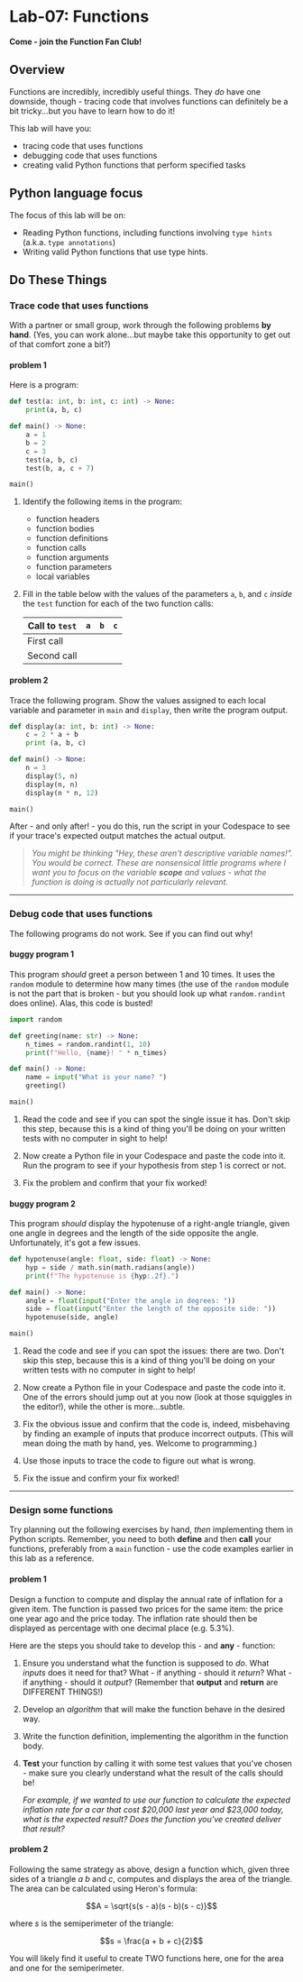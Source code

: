 # Lab-07: Functions

**Come - join the Function Fan Club!**

## Overview

Functions are incredibly, incredibly useful things. They _do_ have one downside, though - tracing code that involves functions can definitely be a bit tricky...but you have to learn how to do it!

This lab will have you:
- tracing code that uses functions
- debugging code that uses functions
- creating valid Python functions that perform specified tasks

## Python language focus

The focus of this lab will be on:

- Reading Python functions, including functions involving `type hints` (a.k.a. `type annotations`)
- Writing valid Python functions that use type hints.

## Do These Things

### Trace code that uses functions

With a partner or small group, work through the following problems **by hand**.  (Yes, you can work alone...but maybe take this opportunity to get out of that comfort zone a bit?)

#### problem 1

Here is a program:

```python
def test(a: int, b: int, c: int) -> None:
    print(a, b, c)

def main() -> None:
    a = 1
    b = 2
    c = 3
    test(a, b, c)
    test(b, a, c + 7)

main()
 ```

1. Identify the following items in the program:

    - function headers
    - function bodies
    - function definitions
    - function calls
    - function arguments
    - function parameters
    - local variables

2. Fill in the table below with the values of the parameters `a`, `b`, and `c` *inside* the `test` function for each of the two function calls:

    | Call to `test` | `a` | `b` | `c` |
    | -------------- | --- | --- | --- |
    | First call     |     |     |     |
    | Second call    |     |     |     |


#### problem 2

Trace the following program. Show the values assigned to each local variable and parameter in `main` and `display`, then write the program output.

```python
def display(a: int, b: int) -> None:
    c = 2 * a + b
    print (a, b, c)

def main() -> None:
    n = 3
    display(5, n)
    display(n, n)
    display(n * n, 12)

main()
```

After - and only after! - you do this, run the script in your Codespace to see if your trace's expected output matches the actual output.

> _You might be thinking "Hey, these aren't descriptive variable names!". You would be correct. These are nonsensical little programs where I want you to focus on the variable **scope** and values - what the function is doing is actually not particularly relevant._

---

### Debug code that uses functions

The following programs do not work. See if you can find out why!

#### buggy program 1

This program _should_ greet a person between 1 and 10 times. It uses the `random` module to determine how many times (the use of the `random` module is not the part that is broken - but you should look up what `random.randint` does online). Alas, this code is busted!

```python
import random

def greeting(name: str) -> None:
    n_times = random.randint(1, 10)
    print(f"Hello, {name}! " * n_times)

def main() -> None:
    name = input("What is your name? ")
    greeting()

main()
``` 

1. Read the code and see if you can spot the single issue it has. Don't skip this step, because this is a kind of thing you'll be doing on your written tests with no computer in sight to help!

2. Now create a Python file in your Codespace and paste the code into it. Run the program to see if your hypothesis from step 1 is correct or not.

3. Fix the problem and confirm that your fix worked!

#### buggy program 2

This program _should_ display the hypotenuse of a right-angle triangle, given one angle in degrees and the length of the side opposite the angle. Unfortunately, it's got a few issues.

```python
def hypotenuse(angle: float, side: float) -> None:
    hyp = side / math.sin(math.radians(angle))
    print(f"The hypotenuse is {hyp:.2f}.")

def main() -> None:
    angle = float(input("Enter the angle in degrees: "))
    side = float(input("Enter the length of the opposite side: "))
    hypotenuse(side, angle)

main()
```

1. Read the code and see if you can spot the issues: there are two. Don't skip this step, because this is a kind of thing you'll be doing on your written tests with no computer in sight to help!

2. Now create a Python file in your Codespace and paste the code into it. One of the errors should jump out at you now (look at those  squiggles in the editor!), while the other is more...subtle. 

3. Fix the obvious issue and confirm that the code is, indeed, misbehaving by finding an example of inputs that produce incorrect outputs. (This will mean doing the math by hand, yes. Welcome to programming.)

4. Use those inputs to trace the code to figure out what is wrong.

5. Fix the issue and confirm your fix worked!

---

### Design some functions

Try planning out the following exercises by hand, _then_ implementing them in Python scripts. Remember, you need to both **define** and then **call** your functions, preferably from a `main` function - use the code examples earlier in this lab as a reference.

#### problem 1

Design a function to compute and display the annual rate of inflation for a given item. The function is passed two prices for the same item: the price one year ago and the price today. The inflation rate should then be displayed as percentage with one decimal place (e.g. 5.3%). 

Here are the steps you should take to develop this - and **any** - function:

1. Ensure you understand what the function is supposed to _do_. What _inputs_ does it need for that? What - if anything - should it _return_? What - if anything - should it _output_? (Remember that **output** and **return** are DIFFERENT THINGS!)
2. Develop an *algorithm* that will make the function behave in the desired way.
3. Write the function definition, implementing the algorithm in the function body.
4. **Test** your function by calling it with some test values that you've chosen - make sure you clearly understand what the result of the calls should be! 

    _For example, if we wanted to use our function to calculate the expected inflation rate for a car that cost $20,000 last year and $23,000 today, what is the expected result? Does the function you've created deliver that result?_

#### problem 2

Following the same strategy as above, design a function which, given three sides of a triangle $a$ $b$ and $c$, computes and displays the area of the triangle. The area can be calculated using Heron's formula:
    
$$A = \sqrt{s(s - a)(s - b)(s - c)}$$

where $s$ is the semiperimeter of the triangle:

$$s = \frac{a + b + c}{2}$$

You will likely find it useful to create TWO functions here, one for the area and one for the semiperimeter.